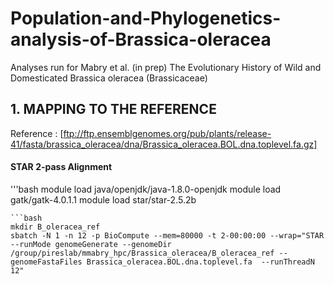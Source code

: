 # Population-and-Phylogenetics-analysis-of-Brassica-oleracea
Analyses run for Mabry et al. (in prep) The Evolutionary History of Wild and Domesticated Brassica oleracea (Brassicaceae)

## 1. MAPPING TO THE REFERENCE

Reference : [ftp://ftp.ensemblgenomes.org/pub/plants/release-41/fasta/brassica_oleracea/dna/Brassica_oleracea.BOL.dna.toplevel.fa.gz]

#### STAR 2-pass Alignment

'''bash
module load java/openjdk/java-1.8.0-openjdk
module load gatk/gatk-4.0.1.1
module load star/star-2.5.2b
```
```bash
mkdir B_oleracea_ref
sbatch -N 1 -n 12 -p BioCompute --mem=80000 -t 2-00:00:00 --wrap="STAR --runMode genomeGenerate --genomeDir /group/pireslab/mmabry_hpc/Brassica_oleracea/B_oleracea_ref --genomeFastaFiles Brassica_oleracea.BOL.dna.toplevel.fa  --runThreadN 12"
```

